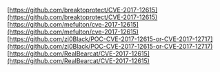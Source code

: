 [https://github.com/breaktoprotect/CVE-2017-12615](https://github.com/breaktoprotect/CVE-2017-12615)
[https://github.com/mefulton/cve-2017-12615](https://github.com/mefulton/cve-2017-12615)
[https://github.com/zi0Black/POC-CVE-2017-12615-or-CVE-2017-12717](https://github.com/zi0Black/POC-CVE-2017-12615-or-CVE-2017-12717)
[https://github.com/RealBearcat/CVE-2017-12615](https://github.com/RealBearcat/CVE-2017-12615)
